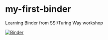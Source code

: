 # my-first-binder
Learning Binder from SSI/Turing Way workshop

[![Binder](https://mybinder.org/badge_logo.svg)](https://mybinder.org/v2/gh/SJaffa/my-first-binder/HEAD)
